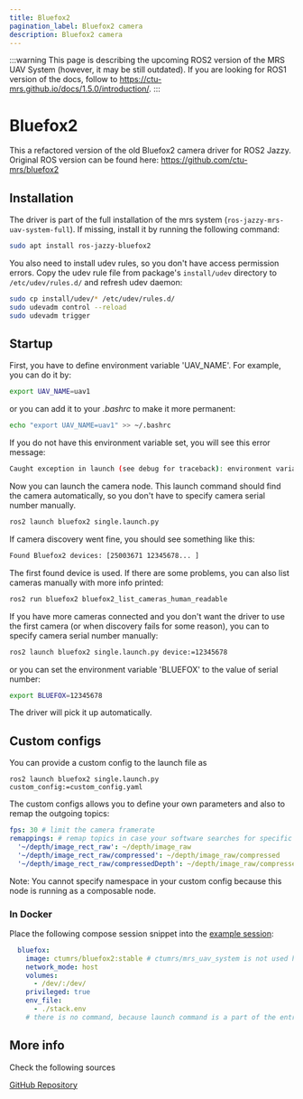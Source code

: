 ```yaml
---
title: Bluefox2
pagination_label: Bluefox2 camera
description: Bluefox2 camera
---
```


:::warning
This page is describing the upcoming ROS2 version of the MRS UAV System (however, it may be still outdated). If you are looking for ROS1 version of the docs, follow to https://ctu-mrs.github.io/docs/1.5.0/introduction/.
:::

# Bluefox2

This a refactored version of the old Bluefox2 camera driver for ROS2 Jazzy. Original ROS version can be found here: https://github.com/ctu-mrs/bluefox2

## Installation

The driver is part of the full installation of the mrs system (`ros-jazzy-mrs-uav-system-full`).
If missing, install it by running the following command:
```bash
sudo apt install ros-jazzy-bluefox2
```

You also need to install udev rules, so you don't have access permission errors. Copy the udev rule file from package's `install/udev` directory to `/etc/udev/rules.d/` and refresh udev daemon:

```bash
sudo cp install/udev/* /etc/udev/rules.d/
sudo udevadm control --reload
sudo udevadm trigger
```

## Startup

First, you have to define environment variable 'UAV_NAME'. For example, you can do it by:

```bash
export UAV_NAME=uav1
```

or you can add it to your *.bashrc* to make it more permanent:

```bash
echo "export UAV_NAME=uav1" >> ~/.bashrc
```
If you do not have this environment variable set, you will see this error message:

```bash
Caught exception in launch (see debug for traceback): environment variable 'UAV_NAME' does not exist
```

Now you can launch the camera node. This launch command should find the camera automatically, so you don't have to specify camera serial number manually.

```bash
ros2 launch bluefox2 single.launch.py
```

If camera discovery went fine, you should see something like this:

```bash
Found Bluefox2 devices: [25003671 12345678... ]
```

The first found device is used. If there are some problems, you can also list cameras manually with more info printed:

```bash
ros2 run bluefox2 bluefox2_list_cameras_human_readable
```

If you have more cameras connected and you don't want the driver to use the first camera (or when discovery fails for some reason), you can to specify camera serial number manually:

```bash
ros2 launch bluefox2 single.launch.py device:=12345678
```

or you can set the environment variable 'BLUEFOX' to the value of serial number:

```bash
export BLUEFOX=12345678
```

The driver will pick it up automatically.

## Custom configs

You can provide a custom config to the launch file as
```
ros2 launch bluefox2 single.launch.py custom_config:=custom_config.yaml
```

The custom configs allows you to define your own parameters and also to remap the outgoing topics:
```yaml
fps: 30 # limit the camera framerate
remappings: # remap topics in case your software searches for specific topic
  '~/depth/image_rect_raw': ~/depth/image_raw
  '~/depth/image_rect_raw/compressed': ~/depth/image_raw/compressed
  '~/depth/image_rect_raw/compressedDepth': ~/depth/image_raw/compressedDepth
```

Note: You cannot specify namespace in your custom config because this node is running as a composable node.

### In Docker

Place the following compose session snippet into the [example session](70-deployment/10-docker):

```yaml
  bluefox:
    image: ctumrs/bluefox2:stable # ctumrs/mrs_uav_system is not used here, because bluefox2 is not multiplatform
    network_mode: host
    volumes:
      - /dev/:/dev/
    privileged: true
    env_file:
      - ./stack.env
    # there is no command, because launch command is a part of the entrypoint
```

## More info

Check the following sources

[GitHub Repository](https://github.com/ctu-mrs/bluefox2/tree/ros2)
